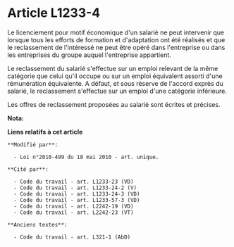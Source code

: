 # Article L1233-4

Le licenciement pour motif économique d'un salarié ne peut intervenir que lorsque tous les efforts de formation et
d'adaptation ont été réalisés et que le reclassement de l'intéressé ne peut être opéré dans l'entreprise ou dans les
entreprises du groupe auquel l'entreprise appartient.

Le reclassement du salarié s'effectue sur un emploi relevant de la même catégorie que celui qu'il occupe ou sur un emploi
équivalent assorti d'une rémunération équivalente. A défaut, et sous réserve de l'accord exprès du salarié, le reclassement
s'effectue sur un emploi d'une catégorie inférieure.

Les offres de reclassement proposées au salarié sont écrites et précises.

**Nota:**



**Liens relatifs à cet article**

	**Modifié par**:

	  - Loi n°2010-499 du 18 mai 2010 - art. unique.

	**Cité par**:

	  - Code du travail - art. L1233-23 (VD)
	  - Code du travail - art. L1233-24-2 (V)
	  - Code du travail - art. L1233-24-3 (VD)
	  - Code du travail - art. L1233-57-3 (VD)
	  - Code du travail - art. L2242-19 (VD)
	  - Code du travail - art. L2242-23 (VT)

	**Anciens textes**:

	  - Code du travail - art. L321-1 (AbD)
